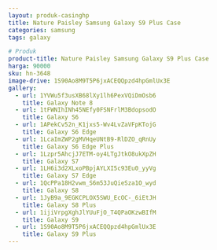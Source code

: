 ```yaml
---
layout: produk-casinghp
title: Nature Paisley Samsung Galaxy S9 Plus Case
categories: samsung
tags: galaxy

# Produk
product-title: Nature Paisley Samsung Galaxy S9 Plus Case
harga: 90000
sku: hn-3648
image-drive: 1S90Ao8M9T5P6jxACEQQpzd4hpGmlUx3E
gallery:
  - url: 1YVWu5f3usXB68lXy1lh6PexVQiDmOsb6
    title: Galaxy Note 8
  - url: 1tFWNIhINh45NEfy0FSNFrlM3BdopsodO
    title: Galaxy S6
  - url: 1APekCv52n_K1jxs5-Wv4LvZaVFpKTojG
    title: Galaxy S6 Edge
  - url: 1LcaImZWP2gMVHqeUNtB9-RlDZO_qRnUy
    title: Galaxy S6 Edge Plus
  - url: 1Lzpr5AhcjJ7ETM-oy4LTgJtkO8ukXpZH
    title: Galaxy S7
  - url: 1LH6i3d2XLxoPBpjAYLXI5c93Eu0_yyVg
    title: Galaxy S7 Edge
  - url: 1QcPPa18H2vwm_S6m53JuQieSza1O_wyd
    title: Galaxy S8
  - url: 1JyB9a_9EGKCPLOX5SWU_EcOC-_6iEtJH
    title: Galaxy S8 Plus
  - url: 1ijiVrpgXghJlYUuFjO_T4QPaOKzwBIfM
    title: Galaxy S9
  - url: 1S90Ao8M9T5P6jxACEQQpzd4hpGmlUx3E
    title: Galaxy S9 Plus
---
```

